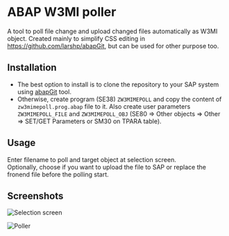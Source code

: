 # ABAP W3MI poller
A tool to poll file change and upload changed files automatically as W3MI object.
Created mainly to simplify CSS editing in https://github.com/larshp/abapGit, but can be used for other purpose too.

## Installation

* The best option to install is to clone the repository to your SAP system using [abapGit](https://github.com/larshp/abapGit) tool.
* Otherwise, create program (SE38) `ZW3MIMEPOLL` and copy the content of `zw3mimepoll.prog.abap` file to it. Also create user parameters `ZW3MIMEPOLL_FILE` and `ZW3MIMEPOLL_OBJ` (SE80 => Other objects => Other => SET/GET Parameters or SM30 on TPARA table).

## Usage
Enter filename to poll and target object at selection screen.  
Optionally, choose if you want to upload the file to SAP or replace the fronend file before the polling start.

## Screenshots

![Selection screen](https://github.com/sbcgua/abap_w3mi_poller/wiki/img/selscreen.png)

![Poller](https://github.com/sbcgua/abap_w3mi_poller/wiki/img/poller.png)
